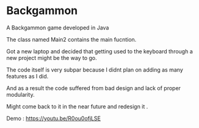 # Backgammon
A Backgammon game developed in Java

The class named Main2 contains the main fucntion.

Got a new laptop and decided that getting used to the keyboard through a new project might be the way to go.

The code itself is very subpar because I didnt plan on adding as many features as I did.

And as a result the code suffered from bad design and lack of proper modularity.

Might come back to it in the near future and redesign it .

Demo : https://youtu.be/R0ou0ofjLSE
